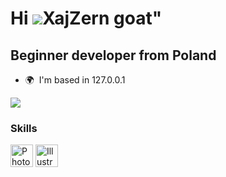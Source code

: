 Hi ![](https://user-images.githubusercontent.com/18350557/176309783-0785949b-9127-417c-8b55-ab5a4333674e.gif)XajZern goat"
=====================================================================================================================================

Beginner developer from Poland
------------------------------

* 🌍  I'm based in 127.0.0.1

<a href="https://github.com/XajZern" target="_blank" rel="noreferrer"><img
src="https://img.shields.io/github/followers/XajZern?logo=github&style=for-the-badge&color=ec4899&labelColor=181824" /></a>

### Skills


<p align="left">
<a href="https://www.adobe.com/uk/products/photoshop.html" target="_blank" rel="noreferrer"><img src="https://raw.githubusercontent.com/danielcranney/readme-generator/main/public/icons/skills/photoshop-colored-dark.svg" width="36" height="36" alt="Photoshop" /></a>
<a href="adobe.com/uk/products/illustrator.html" target="_blank" rel="noreferrer"><img src="https://raw.githubusercontent.com/danielcranney/readme-generator/main/public/icons/skills/illustrator-colored-dark.svg" width="36" height="36" alt="Illustrator" /></a>
</p>
